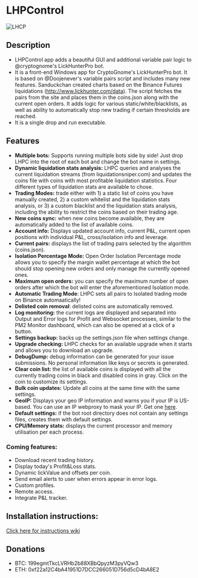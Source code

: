 # LHPControl

![LHCP](https://i.imgur.com/rdnSo79.png)

## Description

* LHPControl app adds a beautiful GUI and additional variable pair logic to @cryptognome's LickHunterPro bot.
* It is a front-end Windows app for CryptoGnome's LickHunterPro bot. It is based on @Doojenever's variable pairs script and includes many new features. Sanduckchan created charts based on the Binance Futures liquidations (http://www.lickhunter.com/data). The script fetches the pairs from the site and places them in the coins.json along with the current open orders. It adds logic for various static/white/blacklists, as well as ability to automatically stop new trading if certain thresholds are reached.
* It is a single drop and run executable.

## Features

* **Multiple bots:** Supports running multiple bots side by side! Just drop LHPC into the root of each bot and change the bot name in settings.
* **Dynamic liquidation stats analysis:** LHPC queries and analyses the current liquidation streams (from liquidationsniper.com) and updates the coins file with coins with most profitable liquidation statistics. Four different types of liquidation stats are available to chose.
* **Trading Modes:** trade either with 1) a static list of coins you have manually created, 2) a custom whitelist and the liquidation stats analysis, or 3) a custom blacklist and the liquidation stats analysis, including the ability to restrict the coins based on their trading age.
* **New coins sync:** when new coins become available, they are automatically added to the list of available coins.
* **Account info:** Displays updated account info, current P&L, current open positions with individual P&L, cross/isolation info and leverage.
* **Current pairs:** displays the list of trading pairs selected by the algorithm (coins.json).
* **Isolation Percentage Mode:** Open Order Isolation Percentage mode allows you to specify the margin wallet percentage at which the bot should stop opening new orders and only manage the currently opened ones.
* **Maximum open orders:** you can specify the maximum number of open orders after which the bot will enter the aforementioned Isolation mode.
* **Automatic Trading Mode**: LHPC sets all pairs to Isolated trading mode on Binance automaatically!
* **Delisted coin removal**: delisted coins are automatically removed.
* **Log monitoring:** the current logs are displayed and separated into Output and Error logs for Profit and Websocket processes, similar to the PM2 Monitor dashboard, which can also be opened at a click of a button.
* **Settings backup:** backs up the settings.json file when settings change.
* **Upgrade checking:** LHPC checks for an available upgrade when it starts and allows you to download an upgrade.
* **DebugDump:** debug information can be generated for your issue submissions. No personal information like keys or secrets is generated.
* **Clear coin list:** the list of available coins is displayed with all the currently trading coins in black and disabled coins in gray. Click on the coin to customize its settings.
* **Bulk coin updates:** Update all coins at the same time with the same settings.
* **GeoIP:** Displays your geo IP information and warns you if your IP is US-based. You can use an IP webproxy to mask your IP. Get one [here](https://www.webshare.io/?referral_code=wn3nlqpeqog7).
* **Default settings:** if the bot root directory does not contain any settings files, creates them with default settings.
* **CPU/Memory stats:** displays the current processor and memory utilisation per each process.

### Coming features:

* Download recent trading history.
* Display today's Profit&Loss stats.
* Dynamic lickValue and offsets per coin.
* Send email alerts to user when errors appear in error logs.
* Custom profiles.
* Remote access.
* Integrate P&L tracker.

## Installation instructions:

[Click here for instructions wiki](https://github.com/daisy613/LHPControl/wiki)


## Donations

* BTC: 199egmtTkcLVRHb2b88XBbQpyzM3pyVQw3
* ETH: 0xf22a12C4bA41951D7DCC266051D756d5cD4bA8E2
